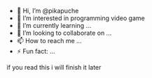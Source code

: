 - 👋 Hi, I’m @pikapuche
- 👀 I’m interested in programming video game
- 🌱 I’m currently learning ...
- 💞️ I’m looking to collaborate on ...
- 📫 How to reach me ...
- ⚡ Fun fact: ...

if you read this i will finish it later

<!---
pikapuche/pikapuche is a ✨ special ✨ repository because its `README.md` (this file) appears on your GitHub profile.
You can click the Preview link to take a look at your changes.
--->
